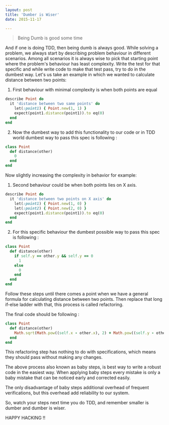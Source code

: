 ```yaml
---
layout: post
title: 'Dumber is Wiser'
date: 2015-11-17

---
```


> Being Dumb is good some time

And if one is doing TDD, then being dumb is always good. While solving a problem, we always start by describing problem behaviour in different scenarios. Among all scenarios it is always wise to pick that starting point where the problem's behaviour has least complexity. Write the test for that specific and while write code to make that test pass, try to do in the dumbest way.
Let's us take an example in which we wanted to calculate distance between two points:

1. First behaviour with minimal complexity is when both points are equal

```ruby
describe Point do
  it 'distance between two same points' do
    let(:point1) { Point.new(1, 1) }
    expect(point1.distance(point1)).to eq(0)
  end
end
```
2. Now the dumbest way to add this functionality to our code or in TDD world dumbest way to pass this spec is following :

```ruby
class Point
  def distance(other)
    0
  end
end
```

Now slightly increasing the complexity in behavior for example:

1. Second behaviour could be when both points lies on X axis.

```ruby
describe Point do
  it 'distance between two points on X axis' do
    let(:point1) { Point.new(1, 0) }
    let(:point2) { Point.new(2, 0) }
    expect(point1.distance(point1)).to eq(0)
  end
end
```

2. For this specific behaviour the dumbest possible way to pass this spec is following :

```ruby
class Point
  def distance(other)
    if self.y == other.y && self.y == 0
      1
    else
      0
    end
  end
end
```

Follow these steps until there comes a point when we have a general formula for calculating distance between two points. Then replace that long if-else ladder with that, this process is called refactoring.

The final code should be following :

```ruby
class Point
  def distance(other)
    Math.sqrt(Math.pow((self.x - other.x), 2) + Math.pow((self.y - other.y), 2))
  end
end
```

This refactoring step has nothing to do with specifications, which means they should pass without making any changes.


The above process also known as baby steps, is best way to write a robust code in the easiest way. When applying baby steps every mistake is only a baby mistake that can be noticed early and corrected easily.

The only disadvantage of baby steps additional overhead of frequent verifications, but this overhead add reliability to our system.

So, watch your steps next time you do TDD, and remember smaller is dumber and dumber is wiser.

HAPPY HACKING !!
